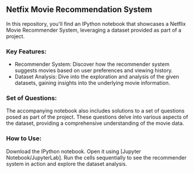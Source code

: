 ## Netfix Movie Recommendation System

In this repository, you'll find an IPython notebook that showcases a Netflix Movie Recommender System, leveraging a dataset provided as part of a project.

### Key Features:

- Recommender System: Discover how the recommender system suggests movies based on user preferences and viewing history.
- Dataset Analysis: Dive into the exploration and analysis of the given datasets, gaining insights into the underlying movie information.

### Set of Questions:
  The accompanying notebook also includes solutions to a set of questions posed as part of the project. These questions delve into various aspects of the dataset, providing a comprehensive understanding of the movie data.

### How to Use:

Download the IPython notebook.
Open it using [Jupyter Notebook/JupyterLab].
Run the cells sequentially to see the recommender system in action and explore the dataset analysis.